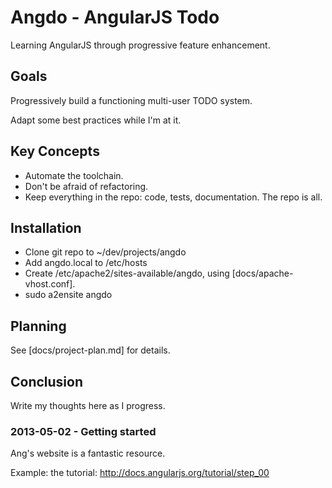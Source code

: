 # Angdo - AngularJS Todo

Learning AngularJS through progressive feature enhancement.

## Goals

Progressively build a functioning multi-user TODO system.

Adapt some best practices while I'm at it.

## Key Concepts

* Automate the toolchain.
* Don't be afraid of refactoring.
* Keep everything in the repo: code, tests, documentation. The repo is all.

## Installation

* Clone git repo to ~/dev/projects/angdo
* Add angdo.local to /etc/hosts
* Create /etc/apache2/sites-available/angdo, using [docs/apache-vhost.conf].
* sudo a2ensite angdo

## Planning

See [docs/project-plan.md] for details.

## Conclusion

Write my thoughts here as I progress.

### 2013-05-02 - Getting started

Ang's website is a fantastic resource.

Example: the tutorial: http://docs.angularjs.org/tutorial/step_00




